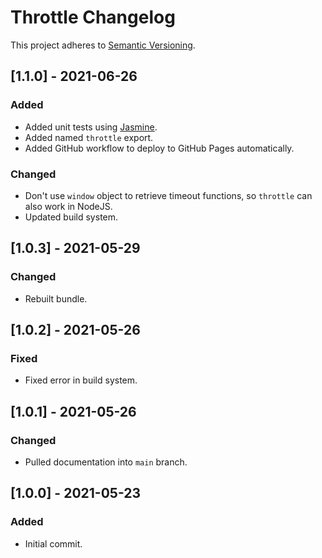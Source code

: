 # Throttle Changelog

This project adheres to [Semantic Versioning](https://semver.org/spec/v2.0.0.html).

## [1.1.0] - 2021-06-26

### Added

* Added unit tests using [Jasmine](https://jasmine.github.io/).
* Added named `throttle` export.
* Added GitHub workflow to deploy to GitHub Pages automatically.

### Changed

* Don't use `window` object to retrieve timeout functions, so `throttle` can also work in NodeJS.
* Updated build system.

## [1.0.3] - 2021-05-29

### Changed

* Rebuilt bundle.

## [1.0.2] - 2021-05-26

### Fixed

* Fixed error in build system.

## [1.0.1] - 2021-05-26

### Changed

* Pulled documentation into `main` branch.

## [1.0.0] - 2021-05-23

### Added

* Initial commit.

